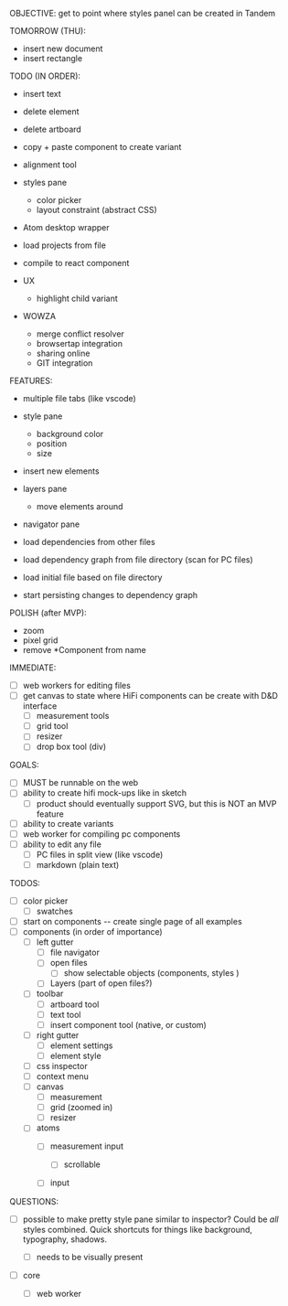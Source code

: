 OBJECTIVE: get to point where styles panel can be created in Tandem

TOMORROW (THU):

- insert new document
- insert rectangle

TODO (IN ORDER):

- insert text
- delete element
- delete artboard
- copy + paste component to create variant
- alignment tool

- styles pane
  - color picker
  - layout constraint (abstract CSS)

- Atom desktop wrapper
- load projects from file

- compile to react component

- UX
  - highlight child variant

- WOWZA
  - merge conflict resolver
  - browsertap integration
  - sharing online
  - GIT integration

FEATURES:

- multiple file tabs (like vscode)

- style pane
  - background color
  - position
  - size
- insert new elements
- layers pane
  - move elements around
- navigator pane
- load dependencies from other files
- load dependency graph from file directory (scan for PC files)
- load initial file based on file directory
- start persisting changes to dependency graph


POLISH (after MVP):

- zoom
- pixel grid
- remove *Component from name

IMMEDIATE:

- [ ] web workers for editing files
- [ ] get canvas to state where HiFi components can be create with D&D interface
  - [ ] measurement tools
  - [ ] grid tool
  - [ ] resizer
  - [ ] drop box tool (div)

GOALS:

- [ ] MUST be runnable on the web
- [ ] ability to create hifi mock-ups like in sketch
  - [ ] product should eventually support SVG, but this is NOT an MVP feature
- [ ] ability to create variants
- [ ] web worker for compiling pc components
- [ ] ability to edit any file
  - [ ] PC files in split view (like vscode)
  - [ ] markdown (plain text)

TODOS:

- [ ] color picker
  - [ ] swatches

- [ ] start on components -- create single page of all examples
- [ ] components (in order of importance)
  - [ ] left gutter
    - [ ] file navigator
    - [ ] open files
      - [ ] show selectable objects (components, styles )
    - [ ] Layers (part of open files?)
  - [ ] toolbar
    - [ ] artboard tool
    - [ ] text tool
    - [ ] insert component tool (native, or custom)
  - [ ] right gutter
     - [ ] element settings
     - [ ] element style
  - [ ] css inspector
  - [ ] context menu
  - [ ] canvas
    - [ ] measurement
    - [ ] grid (zoomed in)
    - [ ] resizer
  - [ ] atoms
    - [ ] measurement input
      - [ ] scrollable
    - [ ] input


QUESTIONS:

- [ ] possible to make pretty style pane similar to inspector? Could be _all_ styles combined. Quick shortcuts for things like background, typography, shadows.
  - [ ] needs to be visually present


- [ ] core
  - [ ] web worker


